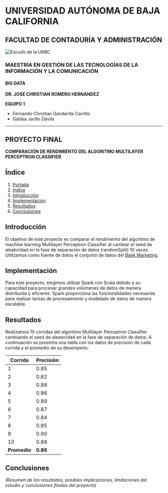 # UNIVERSIDAD AUTÓNOMA DE BAJA CALIFORNIA

## FACULTAD DE CONTADURÍA Y ADMINISTRACIÓN

![Escudo de la UABC](uabc_logo.png)

### MAESTRÍA EN GESTIÓN DE LAS TECNOLOGÍAS DE LA INFORMACIÓN Y LA COMUNICACIÓN

#### BIG DATA

**DR. JOSÉ CHRISTIAN ROMERO HERNÁNDEZ**

**EQUIPO 1**

- Fernando Christian Gandarilla Carrillo
- Galilea Jarillo Dávila

---

##            PROYECTO FINAL

**COMPARACIÓN DE RENDIMIENTO DEL ALGORITMO MULTILAYER PERCEPTRON CLASSIFIER**



## Índice

1. [Portada](#portada)
2. [Índice](#índice)
3. [Introducción](#introducción)
4. [Implementación](#implementación)
5. [Resultados](#resultados)
6. [Conclusiones](#conclusiones)


## Introducción

El objetivo de este proyecto es comparar el rendimiento del algoritmo de machine learning Multilayer Perceptron Classifier al cambiar el seed de aleatoridad en la fase de separación de datos (randomSplit) 10 veces. Utilizamos como fuente de datos el conjunto de datos del [Bank Marketing](https://archive.ics.uci.edu/ml/datasets/Bank+Marketing).

## Implementación

Para este proyecto, elegimos utilizar Spark con Scala debido a su capacidad para procesar grandes volúmenes de datos de manera distribuida y eficiente. Spark proporciona las funcionalidades necesarias para realizar tareas de procesamiento y modelado de datos de manera escalable.

## Resultados

Realizamos 10 corridas del algoritmo Multilayer Perceptron Classifier cambiando el seed de aleatoridad en la fase de separación de datos. A continuación se presenta una tabla con los datos de precisión de cada corrida y el promedio de su desempeño:

| Corrida | Precisión |
|---------|-----------|
|   1     |   0.85    |
|   2     |   0.82    |
|   3     |   0.88    |
|   4     |   0.86    |
|   5     |   0.89    |
|   6     |   0.87    |
|   7     |   0.84    |
|   8     |   0.85    |
|   9     |   0.90    |
|   10    |   0.88    |
| **Promedio** | **0.86** |

## Conclusiones

_(Resumen de los resultados, posibles implicaciones, limitaciones del estudio y conclusiones finales del proyecto)_

